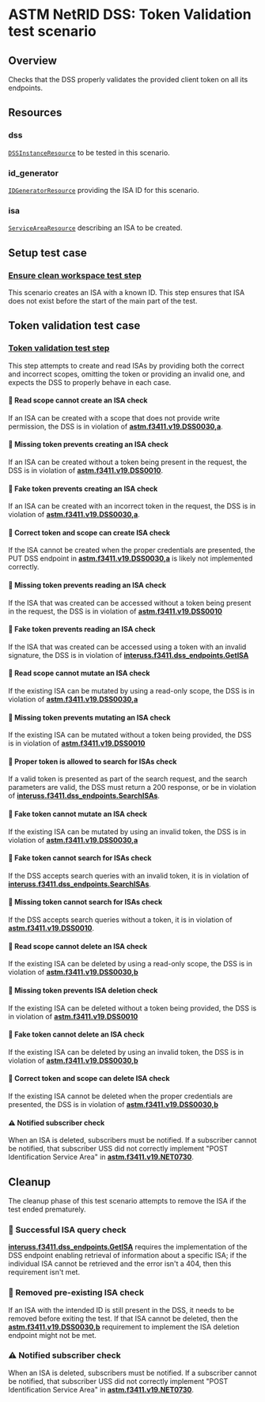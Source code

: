 # ASTM NetRID DSS: Token Validation test scenario

## Overview

Checks that the DSS properly validates the provided client token on all its endpoints.

## Resources

### dss

[`DSSInstanceResource`](../../../../../resources/astm/f3411/dss.py) to be tested in this scenario.

### id_generator

[`IDGeneratorResource`](../../../../../resources/interuss/id_generator.py) providing the ISA ID for this scenario.

### isa

[`ServiceAreaResource`](../../../../../resources/netrid/service_area.py) describing an ISA to be created.

## Setup test case

### [Ensure clean workspace test step](test_steps/clean_workspace.md)

This scenario creates an ISA with a known ID.  This step ensures that ISA does not exist before the start of the main
part of the test.

## Token validation test case

### [Token validation test step](test_steps/create_isa.md)

This step attempts to create and read ISAs by providing both the correct and incorrect scopes, omitting the token or providing an invalid one,
and expects the DSS to properly behave in each case.

#### 🛑 Read scope cannot create an ISA check

If an ISA can be created with a scope that does not provide write permission, the DSS is in violation of **[astm.f3411.v19.DSS0030,a](../../../../../requirements/astm/f3411/v19.md)**.

#### 🛑 Missing token prevents creating an ISA check

If an ISA can be created without a token being present in the request, the DSS is in violation of **[astm.f3411.v19.DSS0010](../../../../../requirements/astm/f3411/v19.md)**.

#### 🛑 Fake token prevents creating an ISA check

If an ISA can be created with an incorrect token in the request, the DSS is in violation of **[astm.f3411.v19.DSS0030,a](../../../../../requirements/astm/f3411/v19.md)**.

#### 🛑 Correct token and scope can create ISA check

If the ISA cannot be created when the proper credentials are presented,
the PUT DSS endpoint in **[astm.f3411.v19.DSS0030,a](../../../../../requirements/astm/f3411/v19.md)** is likely not implemented correctly.

#### 🛑 Missing token prevents reading an ISA check

If the ISA that was created can be accessed without a token being present in the request,
the DSS is in violation of **[astm.f3411.v19.DSS0010](../../../../../requirements/astm/f3411/v19.md)**

#### 🛑 Fake token prevents reading an ISA check

If the ISA that was created can be accessed using a token with an invalid signature,
the DSS is in violation of **[interuss.f3411.dss_endpoints.GetISA](../../../../../requirements/interuss/f3411/dss_endpoints.md)**

#### 🛑 Read scope cannot mutate an ISA check

If the existing ISA can be mutated by using a read-only scope, the DSS is in violation of **[astm.f3411.v19.DSS0030,a](../../../../../requirements/astm/f3411/v19.md)**

#### 🛑 Missing token prevents mutating an ISA check

If the existing ISA can be mutated without a token being provided, the DSS is in violation of **[astm.f3411.v19.DSS0010](../../../../../requirements/astm/f3411/v19.md)**

#### 🛑 Proper token is allowed to search for ISAs check

If a valid token is presented as part of the search request, and the search parameters are valid, the DSS must return a 200 response, or be in violation of **[interuss.f3411.dss_endpoints.SearchISAs](../../../../../requirements/interuss/f3411/dss_endpoints.md)**.

#### 🛑 Fake token cannot mutate an ISA check

If the existing ISA can be mutated by using an invalid token, the DSS is in violation of **[astm.f3411.v19.DSS0030,a](../../../../../requirements/astm/f3411/v19.md)**

#### 🛑 Fake token cannot search for ISAs check

If the DSS accepts search queries with an invalid token, it is in violation of **[interuss.f3411.dss_endpoints.SearchISAs](../../../../../requirements/interuss/f3411/dss_endpoints.md)**.

#### 🛑 Missing token cannot search for ISAs check

If the DSS accepts search queries without a token, it is in violation of **[astm.f3411.v19.DSS0010](../../../../../requirements/astm/f3411/v19.md)**.

#### 🛑 Read scope cannot delete an ISA check

If the existing ISA can be deleted by using a read-only scope, the DSS is in violation of **[astm.f3411.v19.DSS0030,b](../../../../../requirements/astm/f3411/v19.md)**

#### 🛑 Missing token prevents ISA deletion check

If the existing ISA can be deleted without a token being provided, the DSS is in violation of **[astm.f3411.v19.DSS0010](../../../../../requirements/astm/f3411/v19.md)**

#### 🛑 Fake token cannot delete an ISA check

If the existing ISA can be deleted by using an invalid token, the DSS is in violation of **[astm.f3411.v19.DSS0030,b](../../../../../requirements/astm/f3411/v19.md)**

#### 🛑 Correct token and scope can delete ISA check

If the existing ISA cannot be deleted when the proper credentials are presented, the DSS is in violation of **[astm.f3411.v19.DSS0030,b](../../../../../requirements/astm/f3411/v19.md)**

#### ⚠️ Notified subscriber check

When an ISA is deleted, subscribers must be notified. If a subscriber cannot be notified, that subscriber USS did not correctly implement "POST Identification Service Area" in **[astm.f3411.v19.NET0730](../../../../../requirements/astm/f3411/v19.md)**.

## Cleanup

The cleanup phase of this test scenario attempts to remove the ISA if the test ended prematurely.

### 🛑 Successful ISA query check

**[interuss.f3411.dss_endpoints.GetISA](../../../../../requirements/interuss/f3411/dss_endpoints.md)** requires the implementation of the DSS endpoint enabling retrieval of information about a specific ISA; if the individual ISA cannot be retrieved and the error isn't a 404, then this requirement isn't met.

### 🛑 Removed pre-existing ISA check

If an ISA with the intended ID is still present in the DSS, it needs to be removed before exiting the test. If that ISA cannot be deleted, then the **[astm.f3411.v19.DSS0030,b](../../../../../requirements/astm/f3411/v19.md)** requirement to implement the ISA deletion endpoint might not be met.

### ⚠️ Notified subscriber check

When an ISA is deleted, subscribers must be notified. If a subscriber cannot be notified, that subscriber USS did not correctly implement "POST Identification Service Area" in **[astm.f3411.v19.NET0730](../../../../../requirements/astm/f3411/v19.md)**.
